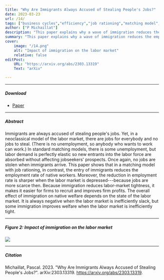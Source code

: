 ```yaml
---
title: "Why Are Immigrants Always Accused of Stealing People's Jobs?" 
date: 2023-03-23
url: /14/
tags: ["business cycles","efficiency","job rationing","matching model","unemployment"]
author: ["P Michaillat"]
description: "This paper explains why a wave of immigration reduces the employment rate of native workers, and why this reduction is larger in bad times." 
summary: "This paper explains why a wave of immigration reduces the employment rate of native workers, and why this reduction is larger in bad times. Yet, immigration improves native welfare when the labor market is inefficiently tight, because it helps firms to recruit."
cover:
    image: "/14.png"
    alt: "Impact of immigration on the labor market"
    relative: false
editPost:
    URL: "https://arxiv.org/abs/2303.13319"
    Text: "arXiv"

---
```


---

##### Download

- [Paper](/14.pdf)

---

##### Abstract

Immigrants are always accused of stealing people's jobs. Yet, in a neoclassical model of the labor market, there are jobs for everybody and no jobs to steal. (There is no unemployment, so anybody who wants to work can work.) In standard matching models, there is some unemployment, but labor demand is perfectly elastic so new entrants into the labor force are absorbed without affecting jobseekers' prospects. Once again, no jobs are stolen when immigrants arrive. This paper shows that in a matching model with job rationing, in contrast, the entry of immigrants reduces the employment rate of native workers. Moreover, the reduction in employment rate is sharper when the labor market is depressed---because jobs are more scarce then. Because immigration reduces labor-market tightness, it makes it easier for firms to recruit and improves firm profits. The overall effect of immigration on native welfare depends on the state of the labor market. It is always negative when the labor market is inefficiently slack, but some immigration improves welfare when the labor market is inefficiently tight.

---

##### Figure 2:  Impact of immigration on the labor market

![](/14.png)

---

##### Citation

Michaillat, Pascal. 2023. "Why Are Immigrants Always Accused of Stealing People's Jobs?". arXiv:2303.13319. https://arxiv.org/abs/2303.13319.

